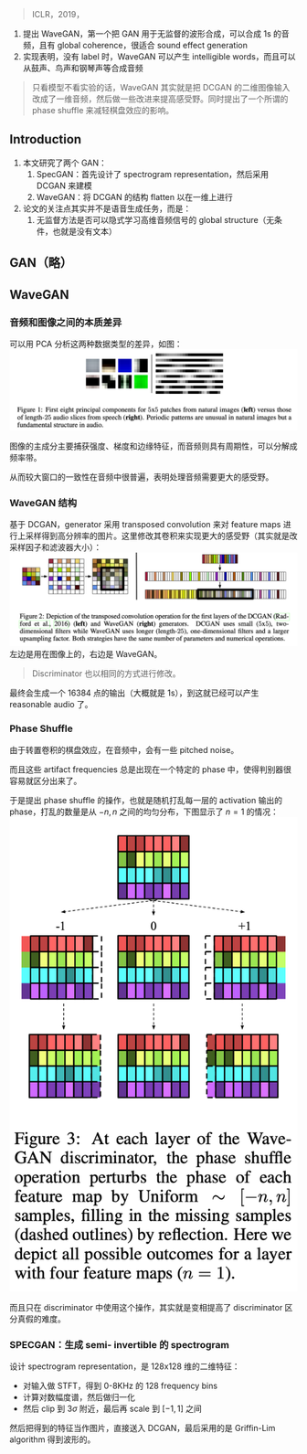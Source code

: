 > ICLR，2019，

1. 提出 WaveGAN，第一个把 GAN 用于无监督的波形合成，可以合成 1s 的音频，且有 global coherence，很适合 sound effect generation
2. 实现表明，没有 label 时，WaveGAN 可以产生 intelligible words，而且可以从鼓声、鸟声和钢琴声等合成音频

> 只看模型不看实验的话，WaveGAN 其实就是把 DCGAN 的二维图像输入改成了一维音频，然后做一些改进来提高感受野。同时提出了一个所谓的 phase shuffle 来减轻棋盘效应的影响。

## Introduction

1.  本文研究了两个 GAN：
	1. SpecGAN：首先设计了 spectrogram representation，然后采用 DCGAN 来建模
	2. WaveGAN：将 DCGAN 的结构 flatten 以在一维上进行
2. 论文的关注点其实并不是语音生成任务，而是：
	1. 无监督方法是否可以隐式学习高维音频信号的 global structure（无条件，也就是没有文本）

## GAN（略）

## WaveGAN

### 音频和图像之间的本质差异

可以用 PCA 分析这两种数据类型的差异，如图：
![](image/Pasted%20image%2020230928220204.png)

图像的主成分主要捕获强度、梯度和边缘特征，而音频则具有周期性，可以分解成频率带。

从而较大窗口的一致性在音频中很普遍，表明处理音频需要更大的感受野。

### WaveGAN 结构

基于 DCGAN，generator 采用 transposed convolution 来对 feature maps 进行上采样得到高分辨率的图片。这里修改其卷积来实现更大的感受野（其实就是改采样因子和滤波器大小）：
![](image/Pasted%20image%2020230928220933.png)
左边是用在图像上的，右边是 WaveGAN。
> Discriminator 也以相同的方式进行修改。

最终会生成一个 16384 点的输出（大概就是 1s），到这就已经可以产生 reasonable audio 了。

### Phase Shuffle

由于转置卷积的棋盘效应，在音频中，会有一些  pitched noise。

而且这些 artifact frequencies 总是出现在一个特定的 phase 中，使得判别器很容易就区分出来了。

于是提出 phase shuffle 的操作，也就是随机打乱每一层的 activation 输出的 phase，打乱的数量是从 $-n,n$ 之间的均匀分布，下图显示了 $n=1$ 的情况：
![](image/Pasted%20image%2020230928223611.png)

而且只在 discriminator 中使用这个操作，其实就是变相提高了 discriminator 区分真假的难度。

### SPECGAN：生成 semi- invertible 的 spectrogram

设计 spectrogram representation，是 128x128 维的二维特征：
+ 对输入做 STFT，得到 0-8KHz 的 128 frequency bins
+ 计算对数幅度谱，然后做归一化
+ 然后 clip 到 $3\sigma$ 附近，最后再 scale 到 $[-1,1]$ 之间

然后把得到的特征当作图片，直接送入 DCGAN，最后采用的是  Griffin-Lim algorithm 得到波形的。